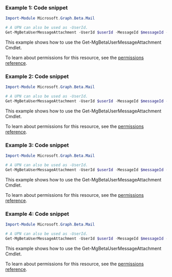 ### Example 1: Code snippet

```powershell
Import-Module Microsoft.Graph.Beta.Mail

# A UPN can also be used as -UserId.
Get-MgBetaUserMessageAttachment -UserId $userId -MessageId $messageId -AttachmentId $attachmentId
```
This example shows how to use the Get-MgBetaUserMessageAttachment Cmdlet.

To learn about permissions for this resource, see the [permissions reference](/graph/permissions-reference).

### Example 2: Code snippet

```powershell
Import-Module Microsoft.Graph.Beta.Mail

# A UPN can also be used as -UserId.
Get-MgBetaUserMessageAttachment -UserId $userId -MessageId $messageId -AttachmentId $attachmentId
```
This example shows how to use the Get-MgBetaUserMessageAttachment Cmdlet.

To learn about permissions for this resource, see the [permissions reference](/graph/permissions-reference).

### Example 3: Code snippet

```powershell
Import-Module Microsoft.Graph.Beta.Mail

# A UPN can also be used as -UserId.
Get-MgBetaUserMessageAttachment -UserId $userId -MessageId $messageId -AttachmentId $attachmentId -ExpandProperty "microsoft.graph.itemattachment/item"
```
This example shows how to use the Get-MgBetaUserMessageAttachment Cmdlet.

To learn about permissions for this resource, see the [permissions reference](/graph/permissions-reference).

### Example 4: Code snippet

```powershell
Import-Module Microsoft.Graph.Beta.Mail

# A UPN can also be used as -UserId.
Get-MgBetaUserMessageAttachment -UserId $userId -MessageId $messageId -AttachmentId $attachmentId -ExpandProperty "microsoft.graph.itemattachment/item"
```
This example shows how to use the Get-MgBetaUserMessageAttachment Cmdlet.

To learn about permissions for this resource, see the [permissions reference](/graph/permissions-reference).

